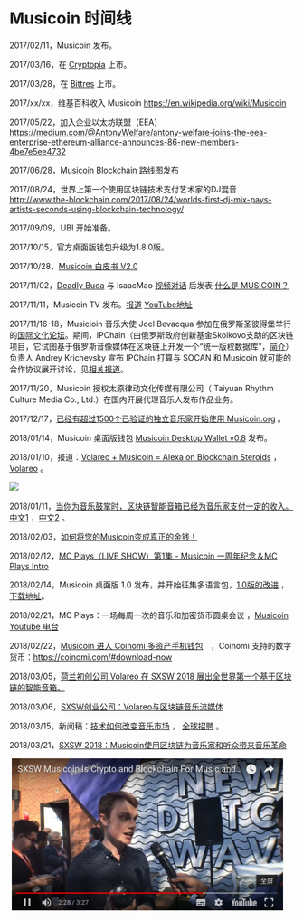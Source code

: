 # Musicoin 时间线

2017/02/11，Musicoin 发布。

2017/03/16，在 [Cryptopia](https://www.cryptopia.co.nz/Exchange/?market=MUSIC_BTC) 上市。 

2017/03/28，在 [Bittres](https://bittrex.com/Market/Index?MarketName=BTC-MUSIC) 上市。

2017/xx/xx，维基百科收入 Musicoin https://en.wikipedia.org/wiki/Musicoin

2017/05/22，加入企业以太坊联盟（EEA）https://medium.com/@AntonyWelfare/antony-welfare-joins-the-eea-enterprise-ethereum-alliance-announces-86-new-members-4be7e5ee4732

2017/06/28，[Musicoin Blockchain 路线图发布](https://medium.com/@musicoin/roadmap-of-musicoin-blockchain-4a65620fefce)

2017/08/24，世界上第一个使用区块链技术支付艺术家的DJ混音 http://www.the-blockchain.com/2017/08/24/worlds-first-dj-mix-pays-artists-seconds-using-blockchain-technology/ 

2017/09/09，UBI 开始准备。

2017/10/15，官方桌面版钱包升级为1.8.0版。

2017/10/28，[Musicoin 白皮书 V2.0](https://medium.com/@musicoin/musicoin-project-white-paper-v2-0-6be5fd53191b) 

2017/11/02，[Deadly Buda](https://en.wikipedia.org/wiki/Deadly_Buda) 与 IsaacMao [视频对话](https://d.tube/#!/v/theharddata/ts2h94bl) 后发表 [什么是 MUSICOIN？](https://www.theharddata.com/2017/11/02/what-is-musicoin/)

2017/11/11，Musicoin TV 发布。[报道](https://medium.com/@musicoin/official-musicoin-tv-channel-8e0bc3a2995e)  [YouTube地址](https://www.youtube.com/channel/UCLSaD00Q0CjP1b24InfyOcg)

2017/11/16-18，Musicioin 音乐大使 Joel Bevacqua 参加在俄罗斯圣彼得堡举行的[国际文化论坛](https://new.culturalforum.ru)。期间，IPChain（由俄罗斯政府创新基金Skolkovo支助的区块链项目，它试图基于俄罗斯音像媒体在区块链上开发一个“统一版权数据库”，[简介](http://www.wanbizu.com/blockchain/201705229813.html)）负责人 Andrey Krichevsky 宣布 IPChain 打算与 SOCAN 和 Musicoin 就可能的合作协议展开讨论，见[相关报道](https://www.theharddata.com/2017/11/20/russias-ipchain-to-work-with-musicoin/)。

2017/11/20，Musicoin 授权太原律动文化传媒有限公司（ Taiyuan Rhythm Culture Media Co., Ltd.）在国内开展代理音乐人发布作品业务。

2017/12/17，[已经有超过1500个已验证的独立音乐家开始使用 Musicoin.org](https://medium.com/@musicoin/over-1500-verified-independent-musicians-bands-and-labels-now-use-musicoin-a87cfb1f2b1f) 。

2018/01/14，Musicoin 桌面版钱包 [Musicoin Desktop Wallet v0.8](https://github.com/Musicoin/desktop/releases/tag/0.8) 发布。

2018/01/10，报道：[Volareo + Musicoin = Alexa on Blockchain Steroids](https://www.huffingtonpost.com/entry/volareo-musicoin-alexa-on-blockchain-steroids_us_5a55c4ace4b0baa6abf162ba) ，[Volareo](http://volareo.live/) 。

​	<img src="https://img.huffingtonpost.com/asset/5a55cae71d000014005c330c.jpg" width="480">

2018/01/11，[当你为音乐鼓掌时，区块链智能音箱已经为音乐家支付一定的收入。](https://www.digitalmusicnews.com/2018/01/11/volareo-blockchain-smart-speaker/) [中文1](http://www.jiemian.com/article/1956277.html)  ，[中文2](http://t.cj.sina.com.cn/articles/view/6459777181/18108609d001004g53) 。

2018/02/03，[如何将您的Musicoin变成真正的金钱！](https://steemit.com/cryptocurrency/@taphophilia/how-to-turn-your-musicoin-into-actual-money)

2018/02/12，[MC Plays（LIVE SHOW）第1集 - Musicoin 一周年纪念＆MC Plays Intro](https://forum.musicoin.org/topic/510/mc-plays-live-show-ep-1-musicoin-1-yr-anniversary-mc-plays-intro)

2018/02/14，Musicoin 桌面版 1.0 发布，并开始征集多语言包，[1.0版的改进](https://github.com/Musicoin/desktop/blob/master/CHANGELOG.md) ，[下载地址](https://github.com/Musicoin/desktop/releases/tag/1.0)。

2018/02/21，MC Plays：一场每周一次的音乐和加密货币圆桌会议 ，[Musicoin Youtube 电台](https://www.youtube.com/channel/UCLSaD00Q0CjP1b24InfyOcg)

2018/02/22，[Musicoin 进入 Coinomi 多资产手机钱包](https://medium.com/@musicoin/musicoin-added-to-coinomi-multi-asset-mobile-wallet-eb9bd3d77d66)　，Coinomi 支持的数字货币：https://coinomi.com/#download-now

2018/03/05，[荷兰初创公司 Volareo 在 SXSW 2018 展出全世界第一个基于区块链的智能音箱。](http://www.nibletz.com/events/sxsw/dutch-volareo)

2018/03/06，[SXSW创业公司：Volareo与区块链音乐流媒体](http://www.ovdream.com/create/news/info/id/2018030611170906e1f9b994304f68ab.shtml)

2018/03/15，新闻稿：[技术如何改变音乐市场](https://www.telegraph.co.uk/connect/small-business/business-solutions/how-technology-is-changing-music-business/)    ，  [全球招聘](https://forum.musicoin.org/topic/3126/job-opportunity-global-recruiter) 。

2018/03/21，[SXSW 2018：Musicoin使用区块链为音乐家和听众带来音乐革命](http://www.nibletz.com/events/sxsw/musicoin-interview)

​	<img src="img/2018-03-23 01-07-47.png" width="480">